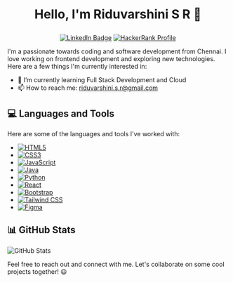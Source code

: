# <p align=center> Hello, I'm Riduvarshini S R 👋</p>

<p align="center"><a href="[(https://img.shields.io/github/followers/Riduvarshini-S-R?style=social)](https://github.com/Riduvarshini-S-R)"></a></p>

<p align = center>
<a href="https://www.linkedin.com/in/riduvarshinisr/"><img src="https://img.shields.io/badge/-LinkedIn-0077B5?style=flat square&amp;labelColor=0077B5&amp;logo=LinkedIn&amp;link=https://www.linkedin.com/in/avinash-m-571642119/" alt="LinkedIn Badge"></a>
<a href="https://www.hackerrank.com/riduvarshini_s_r"><img src="https://img.shields.io/badge/-HackerRank-00ea64?style=flat-square&amp;labelColor=081100&amp;logo=HackerRank&amp;link=https://www.hackerrank.com/riduvarshini_s_r" alt="HackerRank Profile"></a>
</p>

I'm a passionate towards coding and software development from Chennai. I love working on frontend development and exploring new technologies. Here are a few things I'm currently interested in:

- 🌱 I’m currently learning Full Stack Development and Cloud
- 📫 How to reach me: riduvarshini.s.r@gmail.com

## 💻 Languages and Tools

Here are some of the languages and tools I've worked with:
  - [![HTML5](https://img.shields.io/badge/HTML5-E34F26?style=for-the-badge&logo=html5&logoColor=white)](https://developer.mozilla.org/en-US/docs/Web/HTML)
  - [![CSS3](https://img.shields.io/badge/CSS3-1572B6?style=for-the-badge&logo=css3&logoColor=white)](https://developer.mozilla.org/en-US/docs/Web/CSS)
  - [![JavaScript](https://img.shields.io/badge/JavaScript-F7DF1E?style=for-the-badge&logo=javascript&logoColor=black)](https://developer.mozilla.org/en-US/docs/Web/JavaScript)
  - [![Java](https://img.shields.io/badge/Java-ED8B00?style=for-the-badge&logo=java&logoColor=white)](https://www.java.com/en/)
  - [![Python](https://img.shields.io/badge/Python-3776AB?style=for-the-badge&logo=python&logoColor=white)](https://www.python.org/)
  - [![React](https://img.shields.io/badge/React-61DAFB?style=for-the-badge&logo=react&logoColor=black)](https://reactjs.org/)
  - [![Bootstrap](https://img.shields.io/badge/Bootstrap-563D7C?style=for-the-badge&logo=bootstrap&logoColor=white)](https://getbootstrap.com/)
  - [![Tailwind CSS](https://img.shields.io/badge/Tailwind_CSS-38B2AC?style=for-the-badge&logo=tailwind-css&logoColor=white)](https://tailwindcss.com/)
  - [![Figma](https://img.shields.io/badge/Figma-F24E1E?style=for-the-badge&logo=figma&logoColor=white)](https://www.figma.com/)

## 📊 GitHub Stats

![GitHub Stats](https://github-readme-stats.vercel.app/api?username=Riduvarshini-S-R&show_icons=true&theme=dark)

Feel free to reach out and connect with me. Let's collaborate on some cool projects together! 😃
